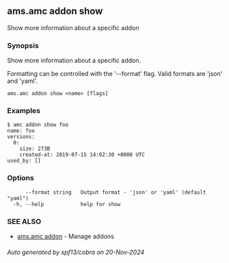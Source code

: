 ## ams.amc addon show

Show more information about a specific addon

### Synopsis

Show more information about a specific addon.

Formatting can be controlled with the '--format' flag.
Valid formats are 'json' and 'yaml'.

```
ams.amc addon show <name> [flags]
```

### Examples

```
$ amc addon show foo
name: foo
versions:
  0:
    size: 273B
    created-at: 2019-07-15 14:02:30 +0000 UTC
used_by: []

```

### Options

```
      --format string   Output format - 'json' or 'yaml' (default "yaml")
  -h, --help            help for show
```

### SEE ALSO

* [ams.amc addon](ams.amc_addon.md)	 - Manage addons

###### Auto generated by spf13/cobra on 20-Nov-2024
